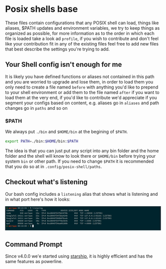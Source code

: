 # Posix shells base

These files contain configurations that any POSIX shell can load, things like aliases, $PATH updates and environment variables, we try to keep things
as organized as possible, for more information as to the order in which each file is loaded take a look ad `profile`, if you wish to contribute and
don't feel like your contribution fit in any of the existing files feel free to add new files that best describe the settings you're trying to add.

## Your Shell config isn't enough for me

It is likely you have defined functions or aliases not contained in this path and you are worried to upgrade and lose them, in order to load them
you only need to create a file named `before` with anything you'd like to prepend to your shell environment or add them to the file named `after`
if you want to load them at the very end, if you'd like to contribute we'd appreciate if you segment your configs based on content, e.g. aliases go
in `aliases` and path changes go in `paths` and so on

### $PATH

We always put `./bin` and `$HOME/bin` at the begining of `$PATH`.

```bash
export PATH=./bin:$HOME/bin:$PATH
```

The idea is that you can just put any script into any bin folder and the home folder and the shell will know to look there or `$HOME/bin` before trying
your system `bin` or other path. If you need to change `$PATH` it is recommended that you do so at in `.config/posix-shell/paths`.

## Checkout what's listening

Our bash config includes a `listening` alias that shows what is listening and in what port here's how it looks:

![listening](listening.png)


## Command Prompt

Since v4.0.0 we'e started using [starship](https://starship.rs/), it is highly efficient and has the same features as powerline.
